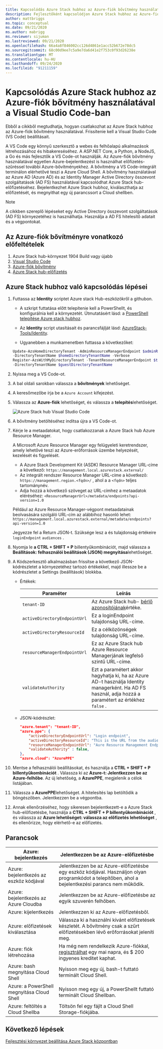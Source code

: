 ```yaml
---
title: Kapcsolódás Azure Stack hubhoz az Azure-fiók bővítmény használatával a Visual Studio Code-ban
description: Fejlesztőként kapcsolódjon Azure Stack hubhoz az Azure-fiók bővítmény használatával a Visual Studio Code-ban
author: mattbriggs
ms.topic: conceptual
ms.date: 09/21/2020
ms.author: mabrigg
ms.reviewer: sijuman
ms.lastreviewed: 09/21/2020
ms.openlocfilehash: 66a4a8f846002cc126d4861e1acc52b672e78dc5
ms.sourcegitcommit: 68c00d9ee7c5a9e7da6d41e2f753c0f93d26238e
ms.translationtype: MT
ms.contentlocale: hu-HU
ms.lasthandoff: 09/24/2020
ms.locfileid: "91211159"
---
```

# <a name="connect-to-azure-stack-hub-using-azure-account-extension-in-visual-studio-code"></a>Kapcsolódás Azure Stack hubhoz az Azure-fiók bővítmény használatával a Visual Studio Code-ban

Ebből a cikkből megtudhatja, hogyan csatlakozhat az Azure Stack hubhoz az Azure-fiók bővítmény használatával. Frissítenie kell a Visual Studio Code (VS Code) beállításait.

A VS Code egy könnyű szerkesztő a webes és felhőalapú alkalmazások létrehozásához és hibakereséséhez. A ASP.NET Core, a Python, a NodeJS, a Go és más fejlesztők a VS Code-ot használják. Az Azure-fiók bővítmény használatával egyetlen Azure-bejelentkezést is használhat előfizetés-szűréssel további Azure-bővítményekhez. A bővítmény a VS Code-integrált terminálon elérhetővé teszi a Azure Cloud Shell. A bővítmény használatával az Azure AD (Azure AD) és az Identity Manager Active Directory összevont szolgáltatások (AD FS) használatával kapcsolódhat Azure Stack hub-előfizetéséhez. Bejelentkezhet Azure Stack hubhoz, kiválaszthatja az előfizetését, és megnyithat egy új parancssort a Cloud shellben. 

> [!NOTE]  
> A cikkben szereplő lépéseket egy Active Directory összevont szolgáltatások (AD FS) környezetéhez is használhatja. Használja a AD FS hitelesítő adatait és a végpontokat.

## <a name="pre-requisites-for-the-azure-account-extension"></a>Az Azure-fiók bővítményre vonatkozó előfeltételek

1. Azure Stack hub-környezet 1904 Build vagy újabb
2. [Visual Studio Code](https://code.visualstudio.com/)
3. [Azure-fiók bővítmény](https://github.com/Microsoft/vscode-azure-account)
4. [Azure Stack hub-előfizetés](https://azure.microsoft.com/overview/azure-stack/)

## <a name="steps-to-connect-to-azure-stack-hub"></a>Azure Stack hubhoz való kapcsolódás lépései

1. Futtassa az **Identity** scriptet Azure stack Hub-eszközökről a githubon.

    - A szkript futtatása előtt telepítenie kell a PowerShellt, és konfigurálnia kell a környezetét. Útmutatásért lásd: a [PowerShell telepítése Azure stack hubhoz](../operator/azure-stack-powershell-install.md).

    - Az **Identity** script utasításait és parancsfájlját lásd: [AzureStack-Tools/Identity](https://aka.ms/aa6z611).

    - Ugyanebben a munkamenetben futtassa a következőket:

    ```powershell  
    Update-AzsHomeDirectoryTenant -AdminResourceManagerEndpoint $adminResourceManagerEndpoint `
    -DirectoryTenantName $homeDirectoryTenantName -Verbose
    Register-AzsWithMyDirectoryTenant -TenantResourceManagerEndpoint $tenantARMEndpoint `
    -DirectoryTenantName $guestDirectoryTenantName
    ```

2. Nyissa meg a VS Code-ot.

3. A bal oldali sarokban válassza a **bővítmények** lehetőséget.

4. A keresőmezőbe írja be a `Azure Account` kifejezést.

5. Válassza az **Azure-fiók** lehetőséget, és válassza a **telepítés**lehetőséget.

      ![Azure Stack hub Visual Studio Code](media/azure-stack-dev-start-vscode-azure/image1.png)

6. A bővítmény betöltéséhez indítsa újra a VS Code-ot.

7. Kérje le a metaadatokat, hogy csatlakozzanak a Azure Stack hub Azure Resource Manager. 
    
    A Microsoft Azure Resource Manager egy felügyeleti keretrendszer, amely lehetővé teszi az Azure-erőforrások üzembe helyezését, kezelését és figyelését.
    - A Azure Stack Development Kit (ASDK) Resource Manager URL-címe a következő: `https://management.local.azurestack.external/` 
    - Az integrált rendszer Resource Manager URL-címe a következő: `https://management.region.<fqdn>/` , ahol a a `<fqdn>` teljes tartománynév.
    - Adja hozzá a következő szöveget az URL-címhez a metaadatok eléréséhez: `<ResourceManagerUrl>/metadata/endpoints?api-version=1.0`

    Például az Azure Resource Manager-végpont metaadatainak beolvasására szolgáló URL-cím az alábbihoz hasonló lehet: `https://management.local.azurestack.external/metadata/endpoints?api-version=1.0`

    Jegyezze fel a Return JSON-t. Szüksége lesz a és tulajdonság értékeire `loginEndpoint` `audiences` .

8. Nyomja le **a CTRL + SHIFT + P** billentyűkombinációt, majd válassza a **Beállítások: felhasználói beállítások (JSON) megnyitása**lehetőséget.

9. A Kódszerkesztő alkalmazásban frissítse a következő JSON-kódrészletet a környezetéhez tartozó értékekkel, majd illessze be a kódrészletet a Settings (beállítások) blokkba.

    - Értékek:

        | Paraméter | Leírás |
        | --- | --- |
        | `tenant-ID` | Az Azure Stack hub- [bérlő azonosítójának](../operator/azure-stack-identity-overview.md)értéke. |
        | `activeDirectoryEndpointUrl` | Ez a loginEndpoint tulajdonság URL-címe. |
        | `activeDirectoryResourceId` | Ez a célközönségek tulajdonság URL-címe.
        | `resourceManagerEndpointUrl` | Ez az Azure Stack hub Azure Resource Managerjának legfelső szintű URL-címe. |
        | `validateAuthority` | Ezt a paramétert akkor hagyhatja ki, ha az Azure AD-t használja Identity managerként. Ha AD FS használ, adja hozzá a paramétert az értékhez `false` . |

    - JSON-kódrészlet:

      ```JSON  
      "azure.tenant": "tenant-ID",
      "azure.ppe": {
          "activeDirectoryEndpointUrl": "Login endpoint",
          "activeDirectoryResourceId": "This is the URL from the audiences property.",
          "resourceManagerEndpointUrl": "Aure Resource Management Endpoint",
          "validateAuthority" : false, 
      },
      "azure.cloud": "AzurePPE"
      ```

10. Mentse a felhasználói beállításokat, és használja a **CTRL + SHIFT + P billentyűkombinációt** . Válassza ki az **Azure-t: Jelentkezzen be az Azure-felhőbe**. Az új lehetőség, a **AzurePPE**, megjelenik a célok listájában.

11. Válassza a **AzurePPE**lehetőséget. A hitelesítés lap betöltődik a böngészőben. Jelentkezzen be a végpontba.

12. Annak ellenőrzéséhez, hogy sikeresen bejelentkezett-e a Azure Stack hub-előfizetésbe, használja a **CTRL + SHIFT + P billentyűkombinációt** , és válassza az **Azure lehetőséget: válassza az előfizetés lehetőséget** , és ellenőrizze, hogy elérhető-e az előfizetés.

## <a name="commands"></a>Parancsok

| Azure: bejelentkezés | Jelentkezzen be az Azure-előfizetésbe |
| --- | --- |
| Azure: bejelentkezés az eszköz kódjával | Jelentkezzen be az Azure-előfizetésbe egy eszköz kódjával. Használjon olyan programkódot a telepítőben, ahol a bejelentkezési parancs nem működik. |
| Azure: bejelentkezés az Azure Cloudba | Jelentkezzen be az Azure-előfizetésbe az egyik szuverén felhőben. |
| Azure: kijelentkezés | Jelentkezzen ki az Azure-előfizetésből. |
| Azure: előfizetések kiválasztása | Válassza ki a használni kívánt előfizetések készletét. A bővítmény csak a szűrt előfizetésekben lévő erőforrásokat jeleníti meg. |
| Azure: fiók létrehozása | Ha még nem rendelkezik Azure-fiókkal, [regisztrálhat](https://azure.microsoft.com/free/?utm_source=campaign&utm_campaign=vscode-azure-account&mktingSource=vscode-azure-account) egy mai napra, és \$ 200 ingyenes kreditet kaphat. |
| Azure: bash megnyitása Cloud Shell | Nyisson meg egy új, bash-t futtató terminált Cloud Shell. |
| Azure: a PowerShell megnyitása Cloud Shell | Nyisson meg egy új, a PowerShellt futtató terminált Cloud Shellban. |
| Azure: feltöltés a Cloud Shellba | Töltsön fel egy fájlt a Cloud Shell Storage-fiókjába. |

## <a name="next-steps"></a>Következő lépések

[Fejlesztési környezet beállítása Azure Stack központban ](azure-stack-dev-start.md)
